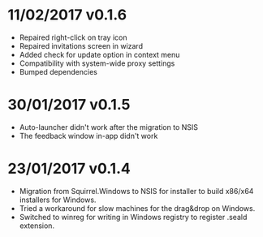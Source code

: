 # 11/02/2017 v0.1.6
* Repaired right-click on tray icon
* Repaired invitations screen in wizard
* Added check for update option in context menu
* Compatibility with system-wide proxy settings
* Bumped dependencies

# 30/01/2017 v0.1.5

* Auto-launcher didn't work after the migration to NSIS
* The feedback window in-app didn't work

# 23/01/2017 v0.1.4

* Migration from Squirrel.Windows to NSIS for installer to build x86/x64 installers for Windows.
* Tried a workaround for slow machines for the drag&drop on Windows.
* Switched to winreg for writing in Windows registry to register .seald extension.

